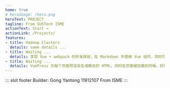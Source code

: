 ```yaml
---
home: true
# heroImage: /hero.png
heroText: PROJECT
tagline: From SUSTech ISME
actionText: Start →
actionLink: /Projects/
features:
- title: Hadoop Clusters
  details: some details ...
- title: Waiting ...
  details: 享受 Vue + webpack 的开发体验，在 Markdown 中使用 Vue 组件，同时可以使用 Vue 来开发自定义主题。
- title: Waiting ...
  details: VuePress 为每个页面预渲染生成静态的 HTML，同时在页面被加载的时候，将作为 SPA 运行。
---
```

::: slot footer
Builder: Gong Yantong 11912107 From ISME
:::

